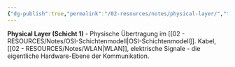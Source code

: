 ```yaml
---
{"dg-publish":true,"permalink":"/02-resources/notes/physical-layer/","tags":["osi/layer1","hardware/übertragung"],"noteIcon":"","updated":"2025-08-27T15:03:22.651+02:00"}
---
```



**Physical Layer (Schicht 1)** - Physische Übertragung im [[02 - RESOURCES/Notes/OSI-Schichtenmodell\|OSI-Schichtenmodell]].
Kabel, [[02 - RESOURCES/Notes/WLAN\|WLAN]], elektrische Signale - die eigentliche Hardware-Ebene der Kommunikation.